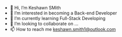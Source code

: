 - 👋 Hi, I’m Keshawn SMith
- 👀 I’m interested in becoming a Back-end Developer
- 🌱 I’m currently learning Full-Stack Developing
- 💞️ I’m looking to collaborate on ...
- 📫 How to reach me keshawn.smith1@outlook.com

<!---
RookEI/RookEI is a ✨ special ✨ repository because its `README.md` (this file) appears on your GitHub profile.
You can click the Preview link to take a look at your changes.
--->
